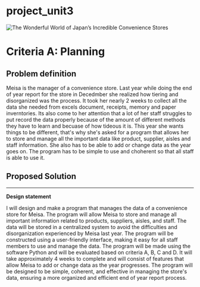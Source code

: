# project_unit3

![The Wonderful World of Japan’s Incredible Convenience Stores](https://user-images.githubusercontent.com/111941990/218233255-1c0c1ab4-c711-4ab8-b310-7a1c23530967.jpeg)


# Criteria A: Planning


## Problem definition
Meisa is the manager of a convenience store. Last year while doing the end of year report for the store in Decedmber she realized how tiering and disorganized was the process. It took her nearly 2 weeks to collect all the data she needed from excels document, receipts, memory and paper inverntories. Its also come to her attention that a lot of her staff struggles to put record the data properly because of the amount of different methods they have to learn and becuase of how tideous it is. This year she wants things to be different, that's why she's asked for a program that allows her to store and manage all the important data like product, supplier, aisles and staff information. She also has to be able to add or change data as the year goes on. The program has to be simple to use and choherent so that all staff is able to use it.



## Proposed Solution
---

**Design statement**

I will design and make a program that manages the data of a convenience store for Meisa. The program will allow Meisa to store and manage all important information related to products, suppliers, aisles, and staff. The data will be stored in a centralized system to avoid the difficulties and disorganization experienced by Meisa last year. The program will be constructed using a user-friendly interface, making it easy for all staff members to use and manage the data. The program will be made using the software Python and will be evaluated based on criteria A, B, C and D. It will take approximately 4 weeks to complete and will consist of features that allow Meisa to add or change data as the year progresses. The program will be designed to be simple, coherent, and effective in managing the store's data, ensuring a more organized and efficient end of year report process.
